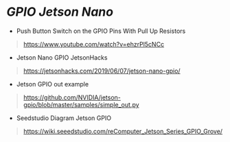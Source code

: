 # _**GPIO Jetson Nano**_

- Push Button Switch on the GPIO Pins With Pull Up Resistors
>https://www.youtube.com/watch?v=ehzrPl5cNCc

- Jetson Nano GPIO JetsonHacks
>https://jetsonhacks.com/2019/06/07/jetson-nano-gpio/

- Jetson GPIO out example
>https://github.com/NVIDIA/jetson-gpio/blob/master/samples/simple_out.py

- Seedstudio Diagram Jetson GPIO
>https://wiki.seeedstudio.com/reComputer_Jetson_Series_GPIO_Grove/


#
